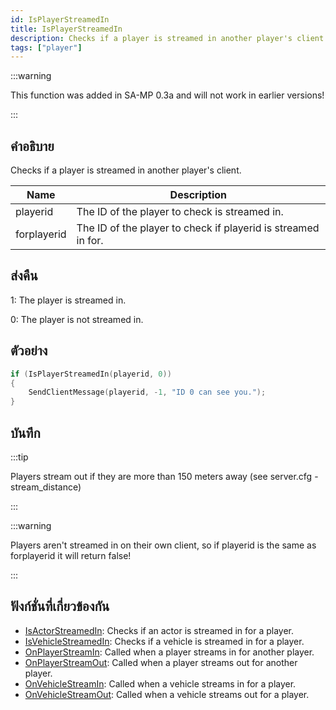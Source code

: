 ```yaml
---
id: IsPlayerStreamedIn
title: IsPlayerStreamedIn
description: Checks if a player is streamed in another player's client.
tags: ["player"]
---
```


:::warning

This function was added in SA-MP 0.3a and will not work in earlier versions!

:::

## คำอธิบาย

Checks if a player is streamed in another player's client.

| Name        | Description                                                   |
| ----------- | ------------------------------------------------------------- |
| playerid    | The ID of the player to check is streamed in.                 |
| forplayerid | The ID of the player to check if playerid is streamed in for. |

## ส่งคืน

1: The player is streamed in.

0: The player is not streamed in.

## ตัวอย่าง

```c
if (IsPlayerStreamedIn(playerid, 0))
{
	SendClientMessage(playerid, -1, "ID 0 can see you.");
}
```

## บันทึก

:::tip

Players stream out if they are more than 150 meters away (see server.cfg - stream_distance)

:::

:::warning

Players aren't streamed in on their own client, so if playerid is the same as forplayerid it will return false!

:::

## ฟังก์ชั่นที่เกี่ยวข้องกัน

- [IsActorStreamedIn](../../scripting/functions/IsActorStreamedIn.md): Checks if an actor is streamed in for a player.
- [IsVehicleStreamedIn](../../scripting/functions/IsVehicleStreamedIn.md): Checks if a vehicle is streamed in for a player.
- [OnPlayerStreamIn](../../scripting/callbacks/OnPlayerStreamIn.md): Called when a player streams in for another player.
- [OnPlayerStreamOut](../../scripting/callbacks/OnPlayerStreamOut.md): Called when a player streams out for another player.
- [OnVehicleStreamIn](../../scripting/callbacks/OnVehicleStreamIn.md): Called when a vehicle streams in for a player.
- [OnVehicleStreamOut](../../scripting/callbacks/OnVehicleStreamOut.md): Called when a vehicle streams out for a player.
